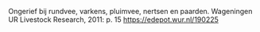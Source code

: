 Ongerief bij rundvee, varkens, pluimvee, nertsen en paarden. Wageningen UR Livestock Research, 2011: p. 15 https://edepot.wur.nl/190225
